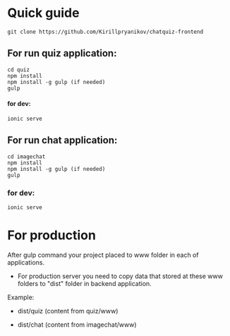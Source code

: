 # Quick guide

```
git clone https://github.com/Kirillpryanikov/chatquiz-frontend
```

## For run quiz application:
```
cd quiz
npm install
npm install -g gulp (if needed)
gulp
```
#### for dev:
```
ionic serve
```

## For run chat application:
```
cd imagechat
npm install
npm install -g gulp (if needed)
gulp
```
### for dev:
```
ionic serve
```

# For production

After gulp command your project placed to www folder in each of applications.

* For production server you need to copy data that stored at these www folders to "dist" folder in backend application.

Example:

* dist/quiz (content from quiz/www)

* dist/chat (content from imagechat/www)
